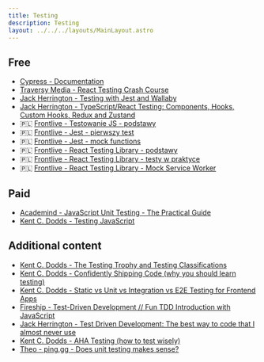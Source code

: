 ```yaml
---
title: Testing
description: Testing
layout: ../../../layouts/MainLayout.astro
---
```


## Free

- [Cypress - Documentation](https://docs.cypress.io/)
- [Traversy Media - React Testing Crash Course](https://www.youtube.com/watch?v=OVNjsIto9xM)
- [Jack Herrington - Testing with Jest and Wallaby](https://www.youtube.com/watch?v=FC5gM49xQPE)
- [Jack Herrington - TypeScript/React Testing: Components, Hooks, Custom Hooks, Redux and Zustand](https://www.youtube.com/watch?v=bvdHVxqjv80)
- 🇵🇱 [Frontlive - Testowanie JS - podstawy](https://frontlive.pl/blog/podstawy-testowania)
- 🇵🇱 [Frontlive - Jest - pierwszy test](https://frontlive.pl/blog/jest-pierwszy-test)
- 🇵🇱 [Frontlive - Jest - mock functions](https://frontlive.pl/blog/jest-mockowanie)
- 🇵🇱 [Frontlive - React Testing Library - podstawy](https://frontlive.pl/blog/react-testing-library-podstawy)
- 🇵🇱 [Frontlive - React Testing Library - testy w praktyce](https://frontlive.pl/blog/react-testing-library-testy-w-praktyce)
- 🇵🇱 [Frontlive - React Testing Library - Mock Service Worker](https://frontlive.pl/blog/react-testing-library-msw)

## Paid

- [Academind - JavaScript Unit Testing - The Practical Guide](https://www.udemy.com/course/javascript-unit-testing-the-practical-guide/)
- [Kent C. Dodds - Testing JavaScript](https://testingjavascript.com/)

## Additional content

- [Kent C. Dodds - The Testing Trophy and Testing Classifications](https://kentcdodds.com/blog/the-testing-trophy-and-testing-classifications)
- [Kent C. Dodds - Confidently Shipping Code (why you should learn testing)](https://kentcdodds.com/blog/confidently-shipping-code)
- [Kent C. Dodds - Static vs Unit vs Integration vs E2E Testing for Frontend Apps](https://kentcdodds.com/blog/static-vs-unit-vs-integration-vs-e2e-tests)
- [Fireship - Test-Driven Development // Fun TDD Introduction with JavaScript](https://www.youtube.com/watch?v=Jv2uxzhPFl4)
- [Jack Herrington - Test Driven Development: The best way to code that I almost never use](https://www.youtube.com/watch?v=EH9Suo_J4Ks)
- [Kent C. Dodds - AHA Testing (how to test wisely)](https://kentcdodds.com/blog/aha-testing)
- [Theo - ping.gg - Does unit testing makes sense?](https://www.youtube.com/watch?v=ZGKGb109-I4)
